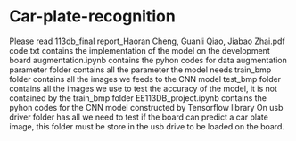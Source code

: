 # Car-plate-recognition
Please read 113db_final report_Haoran Cheng, Guanli Qiao, Jiabao Zhai.pdf
code.txt contains the implementation of the model on the development board
augmentation.ipynb contains the pyhon codes for data augmentation
parameter folder contains all the parameter the model needs 
train_bmp folder contains all the images we feeds to the CNN model
test_bmp folder contains all the images we use to test the accuracy of the model, it is not contained by the train_bmp folder
EE113DB_project.ipynb contains the pyhon codes for the CNN model constructed by Tensorflow library
On usb driver folder has all we need to test if the board can predict a car plate image, this folder must be store in the usb drive to be loaded on the board.
